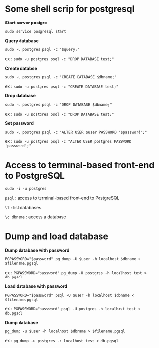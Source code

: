 # Some shell scrip for postgresql

**Start server postgre**

`sudo service posgresql start`

**Query database**

`sudo -u postgres psql -c "$query;"`

ex : `sudo -u postgres psql -c "DROP DATABASE test;"`

**Create databse**

`sudo -u postgres psql -c "CREATE DATABASE $dbname;"`

ex : `sudo -u postgres psql -c "CREATE DATABASE test;"`

**Drop database**

`sudo -u postgres psql -c "DROP DATABASE $dbname;"`

ex : `sudo -u postgres psql -c "DROP DATABASE test;"`

**Set password** 

`sudo -u postgres psql -c "ALTER USER $user PASSWORD '$password';"`

ex : `sudo -u postgres psql -c "ALTER USER postgres PASSWORD 'password';"`

# Access to terminal-based front-end to PostgreSQL
`sudo -i -u postgres`

`psql`	: access to terminal-based front-end to PostgreSQL

`\l`  	:  list databases

`\c dbname` :  access a database

# Dump and load database
**Dump database with password**

`PGPASSWORD="$password" pg_dump -U $user -h localhost $dbname > $filename.pgsql`

ex : `PGPASSWORD="password" pg_dump -U postgres -h localhost test > db.pgsql`

**Load database with password**

`PGPASSWORD="$password" psql -U $user -h localhost $dbname < $filename.pgsql`

ex : `PGPASSWORD="password" psql -U postgres -h localhost test < db.pgsql`

**Dump database**

`pg_dump -u $user -h localhost $dbname > $filename.pgsql`

ex : `pg_dump -u postgres -h localhost test > db.pgsql`
